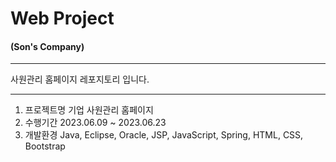 # Web Project
#### (Son's Company)
* * *
사원관리 홈페이지 레포지토리 입니다.

***

1. 프로젝트명
기업 사원관리 홈페이지
2. 수행기간
2023.06.09 ~ 2023.06.23
3. 개발환경
Java, Eclipse, Oracle, JSP, JavaScript, Spring, HTML, CSS, Bootstrap


